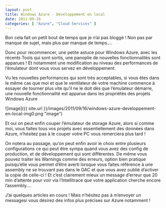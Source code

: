```yaml
---
layout: post
title: Windows Azure - Développement en local
date: 2011-09-16
categories: [ "Azure", "Cloud Services" ]
---
```


Bon cela fait un petit bout de temps que je n’ai pas bloggé ! Non pas par manque de sujet, mais plus par manque de temps….

Donc pour recommencer, une petite astuce pour Windows Azure, avec les récents Tools qui sont sortis, une panoplie de nouvelles fonctionnalités sont apparues ! Et notamment une modification au niveau des performances de l’émulateur dont vous vous servez en développement.

Vu les nouvelles performances qui sont très acceptables, si vous êtes dans le même cas que moi et que le ventilateur de votre machine commence à essayer de tourner plus vite qu’il ne le doit dès que l’émulateur démarre, une nouvelle fonctionnalité est apparue dans les propriétés des projets Windows Azure

![image]({{ site.url }}/images/2011/09/16/windows-azure-developpement-en-local-img0.png "image")

Et oui on peut enfin couper l’émulateur de storage Azure, alors si comme moi, vous faites tous vos projets avec essentiellement des données dans Azure, n’hésitez pas à le couper votre PC vous remerciera plus tard !

On notera au passage, qu’on peut enfin avoir le choix entre plusieurs configurations ce qui peut être sympa quand vous avez des config de production, et de développement qui sont différentes. De même vous pouvez traiter les Warnings comme des erreurs, option bien pratique puisqu’elle vous permet d’être averti lorsque vous faites référence à une assembly ne se trouvant pas dans le GAC et que vous avez oublié d’activer la copie de celle-ci ! Et c’est clairement mieux un message d’erreur que 20 min d’attente pour voir via l’Intellitrace que votre application cherche encore l’assembly….

J’ai quelques articles en cours ! Mais n’hésitez pas à m’envoyer un messagesi vous désirez des infos plus précises sur Azure notamment !